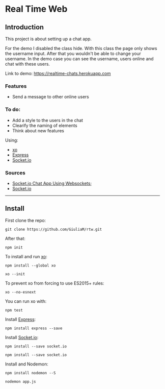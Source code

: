 # Real Time Web

## Introduction

This project is about setting up a chat app.

For the demo I disabled the class hide. With this class the page only shows the username input. After that you wouldn't be able to change your username. In the demo case you can see the username, users online and chat with these users.

Link to demo: https://realtime-chats.herokuapp.com

### Features
- Send a message to other online users

### To do:
- Add a style to the users in the chat
- Clearify the naming of elements
- Think about new features

Using:
- [xo](https://github.com/sindresorhus/xo)
- [Express](https://expressjs.com/en/4x/api.html)
- [Socket.io](https://socket.io)

### Sources
- [Socket.io Chat App Using Websockets](https://www.youtube.com/watch?v=tHbCkikFfDE);
- [Socket.io](https://socket.io/get-started/chat/)
----

## Install
First clone the repo:
```git
git clone https://github.com/GiuliaM/rtw.git
```

After that:
```git
npm init
```

To install and run [xo](https://github.com/sindresorhus/xo):
```git
npm install --global xo
```
```git
xo --init
```

To prevent xo from forcing to use ES2015+ rules:
```git
xo --no-esnext
```

You can run xo with:
```git
npm test
```

Install [Express](https://expressjs.com/en/4x/api.html):
```git
npm install express --save
```

Install [Socket.io](https://socket.io):
```git
npm install --save socket.io
```

```git
npm install --save socket.io
```


Install and  Nodemon:
```git
npm install nodemon --S
```

```git
nodemon app.js
```

